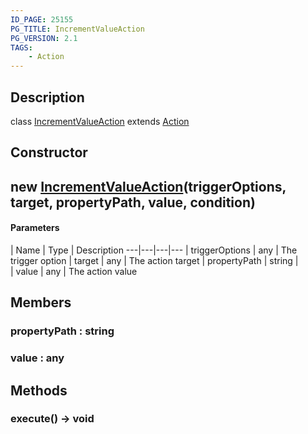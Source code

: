 ```yaml
---
ID_PAGE: 25155
PG_TITLE: IncrementValueAction
PG_VERSION: 2.1
TAGS:
    - Action
---
```

## Description

class [IncrementValueAction](/classes/2.3/IncrementValueAction) extends [Action](/classes/2.3/Action)



## Constructor

##  new [IncrementValueAction](/classes/2.3/IncrementValueAction)(triggerOptions, target, propertyPath, value, condition)



#### Parameters
 | Name | Type | Description
---|---|---|---
 | triggerOptions | any |   The trigger option
 | target | any |   The action target
 | propertyPath | string |   
 | value | any |   The action value
## Members

### propertyPath : string



### value : any



## Methods

### execute() &rarr; void


